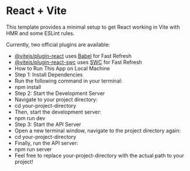 # React + Vite

This template provides a minimal setup to get React working in Vite with HMR and some ESLint rules.

Currently, two official plugins are available:

- [@vitejs/plugin-react](https://github.com/vitejs/vite-plugin-react/blob/main/packages/plugin-react/README.md) uses [Babel](https://babeljs.io/) for Fast Refresh
- [@vitejs/plugin-react-swc](https://github.com/vitejs/vite-plugin-react-swc) uses [SWC](https://swc.rs/) for Fast Refresh
-  How to Run This App on Local Machine
-  Step 1: Install Dependencies
-   Run the following command in your terminal:
-   npm install
-  Step 2: Start the Development Server
-  Navigate to your project directory:
-  cd your-project-directory
-  Then, start the development server:
-  npm run dev
-  Step 3: Start the API Server
-  Open a new terminal window, navigate to the project directory again:
-  cd your-project-directory
-  Finally, run the API server:
-  npm run server
-  Feel free to replace your-project-directory with the actual path to your project!




















